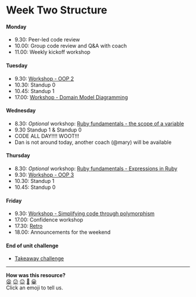 # Week Two Structure

#### Monday

- 9.30: Peer-led code review
- 10.00: Group code review and Q&A with coach
- 11.00: Weekly kickoff workshop

#### Tuesday

- 9.30: [Workshop - OOP 2](https://github.com/makersacademy/skills-workshops/tree/master/week-2/oop_2)
- 10.30: Standup 0
- 10.45: Standup 1
- 17.00: [Workshop - Domain Model Diagramming](https://github.com/makersacademy/skills-workshops/tree/master/week-2/domain_model_diagramming)

#### Wednesday
- 8.30: *Optional* workshop: [Ruby fundamentals - the scope of a variable](https://github.com/makersacademy/skills-workshops/tree/master/ruby-fundamentals/scope-of-a-variable)
- 9.30 Standup 1 & Standup 0
- CODE ALL DAY!!!! WOOT!!!
- Dan is not around today, another coach (@mary) will be available

#### Thursday
- 8.30: *Optional* workshop: [Ruby fundamentals - Expressions in Ruby](https://github.com/makersacademy/skills-workshops/tree/master/ruby-fundamentals/scope-of-a-variable)
- 9.30: [Workshop - OOP 3](https://github.com/makersacademy/skills-workshops/tree/master/week-2/oop_3)
- 10.30: Standup 1
- 10.45: Standup 0

#### Friday
- 9.30: [Workshop - Simplifying code through polymorphism](https://github.com/makersacademy/skills-workshops/tree/master/week-2/making_code_simpler_through_polymorphism)
- 17.00: Confidence workshop
- 17.30: [Retro](https://github.com/makersacademy/course/blob/master/pills/student_retrospective.md)
- 18.00: Announcements for the weekend

#### End of unit challenge

- [Takeaway challenge](https://github.com/makersacademy/takeaway-challenge)

<!-- BEGIN GENERATED SECTION DO NOT EDIT -->

---

**How was this resource?**  
[😫](https://airtable.com/shrUJ3t7KLMqVRFKR?prefill_Repository=course&prefill_File=sequence/remote/week02.md&prefill_Sentiment=😫) [😕](https://airtable.com/shrUJ3t7KLMqVRFKR?prefill_Repository=course&prefill_File=sequence/remote/week02.md&prefill_Sentiment=😕) [😐](https://airtable.com/shrUJ3t7KLMqVRFKR?prefill_Repository=course&prefill_File=sequence/remote/week02.md&prefill_Sentiment=😐) [🙂](https://airtable.com/shrUJ3t7KLMqVRFKR?prefill_Repository=course&prefill_File=sequence/remote/week02.md&prefill_Sentiment=🙂) [😀](https://airtable.com/shrUJ3t7KLMqVRFKR?prefill_Repository=course&prefill_File=sequence/remote/week02.md&prefill_Sentiment=😀)  
Click an emoji to tell us.

<!-- END GENERATED SECTION DO NOT EDIT -->
